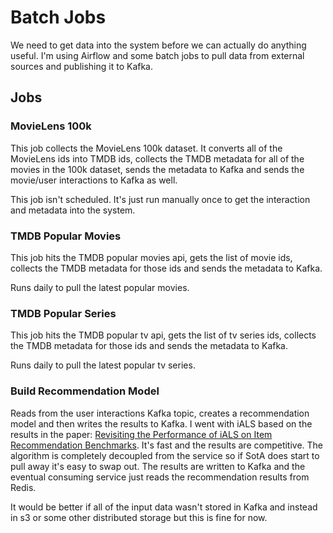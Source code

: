 # Batch Jobs
We need to get data into the system before we can actually 
do anything useful. I'm using Airflow and some batch jobs to pull data
from external sources and publishing it to Kafka.

## Jobs
### MovieLens 100k
This job collects the MovieLens 100k dataset. It converts all of the
MovieLens ids into TMDB ids, collects the TMDB metadata for all
of the movies in the 100k dataset, sends the metadata to Kafka and 
sends the movie/user interactions to Kafka as well.

This job isn't scheduled. It's just run manually once to get the
interaction and metadata into the system.

### TMDB Popular Movies
This job hits the TMDB popular movies api, gets the list of movie
ids, collects the TMDB metadata for those ids and sends the metadata
to Kafka.

Runs daily to pull the latest popular movies.

### TMDB Popular Series
This job hits the TMDB popular tv api, gets the list of tv series
ids, collects the TMDB metadata for those ids and sends the metadata
to Kafka.

Runs daily to pull the latest popular tv series.

### Build Recommendation Model
Reads from the user interactions Kafka topic, creates a recommendation model and then writes the results to Kafka. I
went with iALS based on the results in the paper: [Revisiting the Performance of iALS on Item Recommendation Benchmarks](https://arxiv.org/abs/2110.14037).
It's fast and the results are competitive. The algorithm is completely decoupled from the service so if SotA does start
to pull away it's easy to swap out. The results are written to Kafka and the eventual consuming service just reads the 
recommendation results from Redis.

It would be better if all of the input data wasn't stored in Kafka and instead in s3 or some other distributed storage
but this is fine for now.
